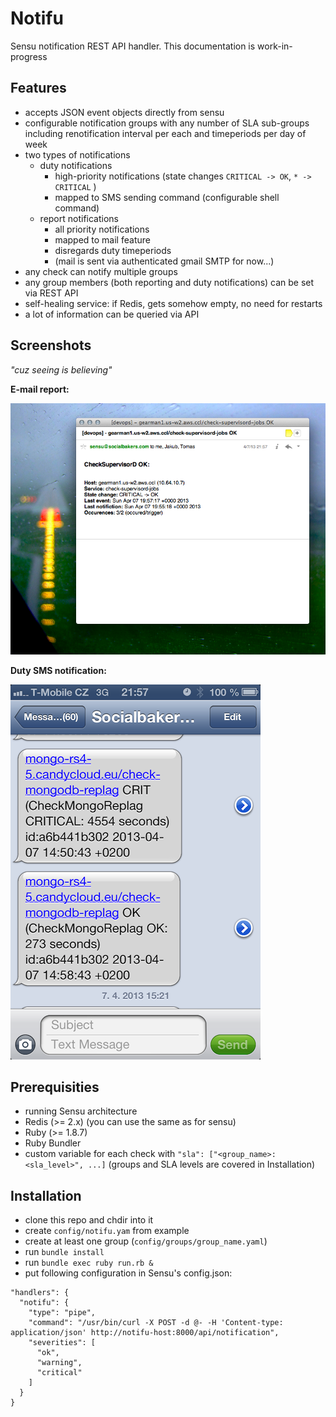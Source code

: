 Notifu
======
Sensu notification REST API handler. This documentation is work-in-progress

Features
--------
  - accepts JSON event objects directly from sensu
  - configurable notification groups with any number of SLA sub-groups including renotification interval per each and timeperiods per day of week
  - two types of notifications
    - duty notifications
      - high-priority notifications (state changes `CRITICAL -> OK`, `* -> CRITICAL` )
      - mapped to SMS sending command (configurable shell command)
    - report notifications
      - all priority notifications
      - mapped to mail feature
      - disregards duty timeperiods
      - (mail is sent via authenticated gmail SMTP for now...)
  - any check can notify multiple groups
  - any group members (both reporting and duty notifications) can be set via REST API
  - self-healing service: if Redis, gets somehow empty, no need for restarts
  - a lot of information can be queried via API

Screenshots
-----------
*"cuz seeing is believing"*

**E-mail report:**

![e-mail report](report.png "e-mail report")

**Duty SMS notification:**

![duty SMS notification](duty_notification.png "duty SMS notification")

Prerequisities
---------------
  - running Sensu architecture
  - Redis (>= 2.x) (you can use the same as for sensu)
  - Ruby (>= 1.8.7)
  - Ruby Bundler
  - custom variable for each check with `"sla": ["<group_name>:<sla_level>", ...]` (groups and SLA levels are covered in Installation)

Installation
------------
  - clone this repo and chdir into it
  - create `config/notifu.yam` from example
  - create at least one group (`config/groups/group_name.yaml`)
  - run `bundle install`
  - run `bundle exec ruby run.rb &`
  - put following configuration in Sensu's config.json:

```
"handlers": {
  "notifu": {
    "type": "pipe",
    "command": "/usr/bin/curl -X POST -d @- -H 'Content-type: application/json' http://notifu-host:8000/api/notification",
    "severities": [
      "ok",
      "warning",
      "critical"
    ]
  }
}
```
